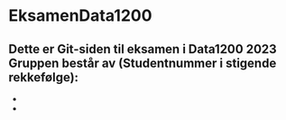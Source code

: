 # EksamenData1200
Dette er Git-siden til eksamen i Data1200 2023
Gruppen består av (Studentnummer i stigende rekkefølge): 
  - 
  -
  -
